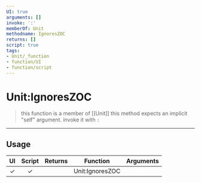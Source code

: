 ```yaml
---
UI: true
arguments: []
invoke: ':'
memberOf: Unit
methodname: IgnoresZOC
returns: []
script: true
tags:
- Unit/_function
- function/UI
- function/script
---
```

# Unit:IgnoresZOC
> this function is a member of [[Unit]]
> this method expects an implicit "self" argument. invoke it with `:`
-----
## Usage
|  UI | Script | Returns | Function | Arguments |
|:---:|:------:|-------:|:--------:|:---------|
|✓|✓||Unit:IgnoresZOC||
